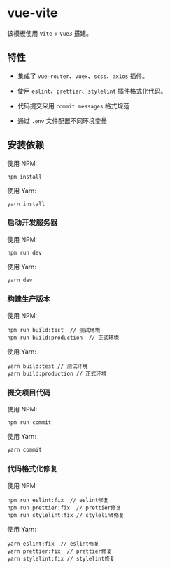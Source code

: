<!--
 * @Author: leslie
 * @Date: 2021-08-25 17:13:25
 * @LastEditors: leslie
 * @LastEditTime: 2021-08-25 17:13:25
 * @Description: README.md
-->

# vue-vite

该模板使用 `Vite` + `Vue3` 搭建。

## 特性

- 集成了 `vue-router`、`vuex`、`scss`、`axios` 插件。

- 使用 `eslint`、`prettier`、`stylelint` 插件格式化代码。

- 代码提交采用 `commit messages` 格式规范

- 通过 `.env` 文件配置不同环境变量

## 安装依赖

使用 NPM:

```
npm install
```

使用 Yarn:

```
yarn install
```

### 启动开发服务器

使用 NPM:

```
npm run dev
```

使用 Yarn:

```
yarn dev
```

### 构建生产版本

使用 NPM:

```
npm run build:test  // 测试环境
npm run build:production  // 正式环境
```

使用 Yarn:

```
yarn build:test // 测试环境
yarn build:production // 正式环境
```

### 提交项目代码

使用 NPM:

```
npm run commit
```

使用 Yarn:

```
yarn commit
```

### 代码格式化修复

使用 NPM:

```
npm run eslint:fix  // eslint修复
npm run prettier:fix  // prettier修复
npm run stylelint:fix // stylelint修复
```

使用 Yarn:

```
yarn eslint:fix  // eslint修复
yarn prettier:fix  // prettier修复
yarn stylelint:fix // stylelint修复
```

